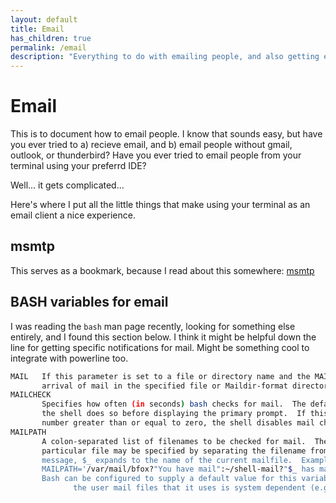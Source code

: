 ```yaml
---
layout: default
title: Email
has_children: true
permalink: /email
description: "Everything to do with emailing people, and also getting emails, and looking at them, and their attachments."
---
```


# Email

This is to document how to email people. I know that sounds easy, but have you
ever tried to a) recieve email, and b) email people without gmail, outlook,
or thunderbird? Have you ever tried to email people from your terminal using
your preferrd IDE?

Well... it gets complicated...

Here's where I put all the little things that make using your terminal as an
email client a nice experience.

## msmtp
This serves as a bookmark, because I read about this somewhere:
[msmtp](https://marlam.de/msmtp/)


## BASH variables for email
I was reading the `bash` man page recently, looking for something else entirely,
and I found this section below. I think it might be helpful down the line for
getting specific notifications for mail. Might be something cool to integrate
with powerline too.

```bash
MAIL   If this parameter is set to a file or directory name and the MAILPATH variable is not set, bash informs the user of the
       arrival of mail in the specified file or Maildir-format directory.
MAILCHECK
       Specifies how often (in seconds) bash checks for mail.  The default is 60 seconds.  When it is time to check for mail,
       the shell does so before displaying the primary prompt.  If this variable is unset, or set to a value that is not a
       number greater than or equal to zero, the shell disables mail checking.
MAILPATH
       A colon-separated list of filenames to be checked for mail.  The message to be printed when mail arrives in a
       particular file may be specified by separating the filename from the message with a `?'.  When used in the text of the
       message, $_ expands to the name of the current mailfile.  Example:
       MAILPATH='/var/mail/bfox?"You have mail":~/shell-mail?"$_ has mail!"'
       Bash can be configured to supply a default value for this variable (there is no value by default), but the location of
              the user mail files that it uses is system dependent (e.g., /var/mail/$USER).
```
